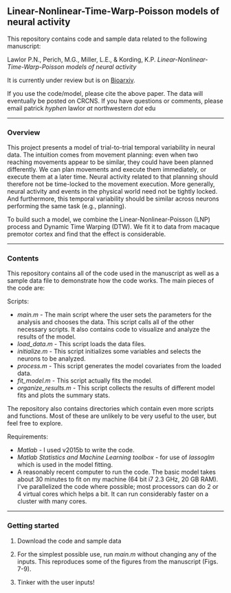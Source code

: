 ## Linear-Nonlinear-Time-Warp-Poisson models of neural activity

This repository contains code and sample data related to the following manuscript:

Lawlor P.N., Perich, M.G., Miller, L.E., & Kording, K.P. *Linear-Nonlinear-Time-Warp-Poisson models of neural activity*

It is currently under review but is on [Bioarxiv](https://www.biorxiv.org/content/early/2018/01/22/194498).

If you use the code/model, please cite the above paper. The data will eventually be posted on CRCNS. If you have questions or comments, please email patrick *hyphen* lawlor *at* northwestern *dot* edu

***
### Overview

This project presents a model of trial-to-trial temporal variability in neural data. The intuition comes from movement planning: even when two reaching movements appear to be similar, they could have been planned differently. We can plan movements and execute them immediately, or execute them at a later time. Neural activity related to that planning should therefore not be time-locked to the movement execution. More generally, neural activity and events in the physical world need not be tightly locked. And furthermore, this temporal variability should be similar across neurons performing the same task (e.g., planning).

To build such a model, we combine the Linear-Nonlinear-Poisson (LNP) process and Dynamic Time Warping (DTW). We fit it to data from macaque premotor cortex and find that the effect is considerable.

***
### Contents

This repository contains all of the code used in the manuscript as well as a sample data file to demonstrate how the code works. The main pieces of the code are:


Scripts:
* *main.m* - The main script where the user sets the parameters for the analysis and chooses the data. This script calls all of the other necessary scripts. It also contains code to visualize and analyze the results of the model.
* *load_data.m* - This script loads the data files.
* *initialize.m* - This script initializes some variables and selects the neurons to be analyzed.
* *process.m* - This script generates the model covariates from the loaded data.
* *fit_model.m* - This script actually fits the model.
* *organize_results.m* - This script collects the results of different model fits and plots the summary stats.

The repository also contains directories which contain even more scripts and functions. Most of these are unlikely to be very useful to the user, but feel free to explore.

Requirements:
* *Matlab* - I used v2015b to write the code.
* *Matlab Statistics and Machine Learning toolbox* - for use of *lassoglm* which is used in the model fitting.
* A reasonably recent computer to run the code. The basic model takes about 30 minutes to fit on my machine (64 bit i7 2.3 GHz, 20 GB RAM). I've parallelized the code where possible; most processors can do 2 or 4 virtual cores which helps a bit. It can run considerably faster on a cluster with many cores.

***
### Getting started

1. Download the code and sample data

2. For the simplest possible use, run *main.m* without changing any of the inputs. This reproduces some of the figures from the manuscript (Figs. 7-9).

3. Tinker with the user inputs!
